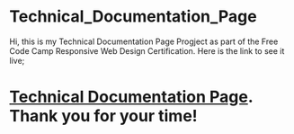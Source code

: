 # Technical_Documentation_Page
Hi, this is my Technical Documentation Page Progject as part of the Free Code Camp Responsive Web Design Certification. Here is the link to see it live; 
# [Technical Documentation Page](https://edocsil99.github.io/Technical_Documentation_Page/). Thank you for your time!
